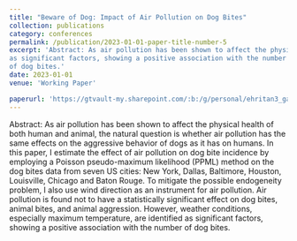 ```yaml
---
title: "Beware of Dog: Impact of Air Pollution on Dog Bites"
collection: publications
category: conferences
permalink: /publication/2023-01-01-paper-title-number-5
excerpt: 'Abstract: As air pollution has been shown to affect the physical health of both human and animal, the natural question is whether air pollution has the same effects on the aggressive behavior of dogs as it has on humans. In this paper, I estimate the effect of air pollution on dog bite incidence by employing a Poisson pseudo-maximum likelihood (PPML) method on the dog bites data from seven US cities: New York, Dallas, Baltimore, Houston, Louisville, Chicago and Baton Rouge. To mitigate the possible endogeneity problem, I also use wind direction as an instrument for air pollution. Air pollution is found not to have a statistically significant effect on dog bites, animal bites, and animal aggression. However, weather conditions, especially maximum temperature, are identified
as significant factors, showing a positive association with the number
of dog bites.'
date: 2023-01-01
venue: 'Working Paper'

paperurl: 'https://gtvault-my.sharepoint.com/:b:/g/personal/ehritan3_gatech_edu/EdmtGUiTRxJInDqID3FOgtoB2Vipn7iz3CTO4mP-I3MAsw?e=5pr2f7'
---
```

Abstract: As air pollution has been shown to affect the physical health of both human and animal, the natural question is whether air pollution has the same effects on the aggressive behavior of dogs as it has on humans. In this paper, I estimate the effect of air pollution on dog bite incidence by employing a Poisson pseudo-maximum likelihood (PPML) method on the dog bites data from seven US cities: New York, Dallas, Baltimore, Houston, Louisville, Chicago and Baton Rouge. To mitigate the possible endogeneity problem, I also use wind direction as an instrument for air pollution. Air pollution is found not to have a statistically significant effect on dog bites, animal bites, and animal aggression. However, weather conditions, especially maximum temperature, are identified
as significant factors, showing a positive association with the number
of dog bites. 
